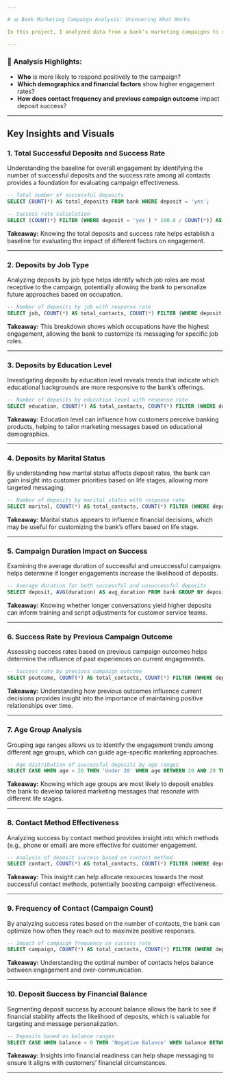 ```yaml
---

# 📊 Bank Marketing Campaign Analysis: Uncovering What Works

In this project, I analyzed data from a bank’s marketing campaigns to reveal factors that drive customer engagement. By exploring patterns in demographics, financial status, and previous campaign outcomes, I aimed to uncover what influences customers to make a deposit. This analysis provides insights that can guide future strategies, helping the bank target the right audiences with the most effective messages.

---
```


### 📌 Analysis Highlights:
* **Who** is more likely to respond positively to the campaign?
* **Which demographics and financial factors** show higher engagement rates?
* **How does contact frequency and previous campaign outcome** impact deposit success?

---

## Key Insights and Visuals

### 1. Total Successful Deposits and Success Rate
Understanding the baseline for overall engagement by identifying the number of successful deposits and the success rate among all contacts provides a foundation for evaluating campaign effectiveness.

```sql
-- Total number of successful deposits
SELECT COUNT(*) AS total_deposits FROM bank WHERE deposit = 'yes';

-- Success rate calculation
SELECT (COUNT(*) FILTER (WHERE deposit = 'yes') * 100.0 / COUNT(*)) AS success_rate FROM bank;
```

**Takeaway:** Knowing the total deposits and success rate helps establish a baseline for evaluating the impact of different factors on engagement.

---

### 2. Deposits by Job Type
Analyzing deposits by job type helps identify which job roles are most receptive to the campaign, potentially allowing the bank to personalize future approaches based on occupation.

```sql
-- Number of deposits by job with response rate
SELECT job, COUNT(*) AS total_contacts, COUNT(*) FILTER (WHERE deposit = 'yes') AS successful_deposits, (COUNT(*) FILTER (WHERE deposit = 'yes') * 100.0 / COUNT(*)) AS success_rate FROM bank GROUP BY job ORDER BY success_rate DESC;
```

**Takeaway:** This breakdown shows which occupations have the highest engagement, allowing the bank to customize its messaging for specific job roles.

---

### 3. Deposits by Education Level
Investigating deposits by education level reveals trends that indicate which educational backgrounds are more responsive to the bank’s offerings.

```sql
-- Number of deposits by education level with response rate
SELECT education, COUNT(*) AS total_contacts, COUNT(*) FILTER (WHERE deposit = 'yes') AS successful_deposits, (COUNT(*) FILTER (WHERE deposit = 'yes') * 100.0 / COUNT(*)) AS success_rate FROM bank GROUP BY education ORDER BY success_rate DESC;
```

**Takeaway:** Education level can influence how customers perceive banking products, helping to tailor marketing messages based on educational demographics.

---

### 4. Deposits by Marital Status
By understanding how marital status affects deposit rates, the bank can gain insight into customer priorities based on life stages, allowing more targeted messaging.

```sql
-- Number of deposits by marital status with response rate
SELECT marital, COUNT(*) AS total_contacts, COUNT(*) FILTER (WHERE deposit = 'yes') AS successful_deposits, (COUNT(*) FILTER (WHERE deposit = 'yes') * 100.0 / COUNT(*)) AS success_rate FROM bank GROUP BY marital ORDER BY success_rate DESC;
```

**Takeaway:** Marital status appears to influence financial decisions, which may be useful for customizing the bank’s offers based on life stage.

---

### 5. Campaign Duration Impact on Success
Examining the average duration of successful and unsuccessful campaigns helps determine if longer engagements increase the likelihood of deposits.

```sql
-- Average duration for both successful and unsuccessful deposits
SELECT deposit, AVG(duration) AS avg_duration FROM bank GROUP BY deposit;
```

**Takeaway:** Knowing whether longer conversations yield higher deposits can inform training and script adjustments for customer service teams.

---

### 6. Success Rate by Previous Campaign Outcome
Assessing success rates based on previous campaign outcomes helps determine the influence of past experiences on current engagements.

```sql
-- Success rate by previous campaign outcome
SELECT poutcome, COUNT(*) AS total_contacts, COUNT(*) FILTER (WHERE deposit = 'yes') AS successful_deposits, (COUNT(*) FILTER (WHERE deposit = 'yes') * 100.0 / COUNT(*)) AS success_rate FROM bank GROUP BY poutcome;
```

**Takeaway:** Understanding how previous outcomes influence current decisions provides insight into the importance of maintaining positive relationships over time.

---

### 7. Age Group Analysis
Grouping age ranges allows us to identify the engagement trends among different age groups, which can guide age-specific marketing approaches.

```sql
-- Age distribution of successful deposits by age ranges
SELECT CASE WHEN age < 20 THEN 'Under 20' WHEN age BETWEEN 20 AND 29 THEN '20-29' WHEN age BETWEEN 30 AND 39 THEN '30-39' WHEN age BETWEEN 40 AND 49 THEN '40-49' WHEN age BETWEEN 50 AND 59 THEN '50-59' ELSE '60 and above' END AS age_group, COUNT(*) AS total_contacts, COUNT(*) FILTER (WHERE deposit = 'yes') AS successful_deposits, (COUNT(*) FILTER (WHERE deposit = 'yes') * 100.0 / COUNT(*)) AS success_rate FROM bank GROUP BY age_group ORDER BY success_rate DESC;
```

**Takeaway:** Knowing which age groups are most likely to deposit enables the bank to develop tailored marketing messages that resonate with different life stages.

---

### 8. Contact Method Effectiveness
Analyzing success by contact method provides insight into which methods (e.g., phone or email) are more effective for customer engagement.

```sql
-- Analysis of deposit success based on contact method
SELECT contact, COUNT(*) AS total_contacts, COUNT(*) FILTER (WHERE deposit = 'yes') AS successful_deposits, (COUNT(*) FILTER (WHERE deposit = 'yes') * 100.0 / COUNT(*)) AS success_rate FROM bank GROUP BY contact ORDER BY success_rate DESC;
```

**Takeaway:** This insight can help allocate resources towards the most successful contact methods, potentially boosting campaign effectiveness.

---

### 9. Frequency of Contact (Campaign Count)
By analyzing success rates based on the number of contacts, the bank can optimize how often they reach out to maximize positive responses.

```sql
-- Impact of campaign frequency on success rate
SELECT campaign, COUNT(*) AS total_contacts, COUNT(*) FILTER (WHERE deposit = 'yes') AS successful_deposits, (COUNT(*) FILTER (WHERE deposit = 'yes') * 100.0 / COUNT(*)) AS success_rate FROM bank GROUP BY campaign ORDER BY campaign;
```

**Takeaway:** Understanding the optimal number of contacts helps balance between engagement and over-communication.

---

### 10. Deposit Success by Financial Balance
Segmenting deposit success by account balance allows the bank to see if financial stability affects the likelihood of deposits, which is valuable for targeting and message personalization.

```sql
-- Deposits based on balance ranges
SELECT CASE WHEN balance < 0 THEN 'Negative Balance' WHEN balance BETWEEN 0 AND 1000 THEN '0-1000' WHEN balance BETWEEN 1001 AND 5000 THEN '1001-5000' WHEN balance BETWEEN 5001 AND 10000 THEN '5001-10000' ELSE '10001 and above' END AS balance_range, COUNT(*) AS total_contacts, COUNT(*) FILTER (WHERE deposit = 'yes') AS successful_deposits, (COUNT(*) FILTER (WHERE deposit = 'yes') * 100.0 / COUNT(*)) AS success_rate FROM bank GROUP BY balance_range ORDER BY success_rate DESC;
```

**Takeaway:** Insights into financial readiness can help shape messaging to ensure it aligns with customers’ financial circumstances.

---
